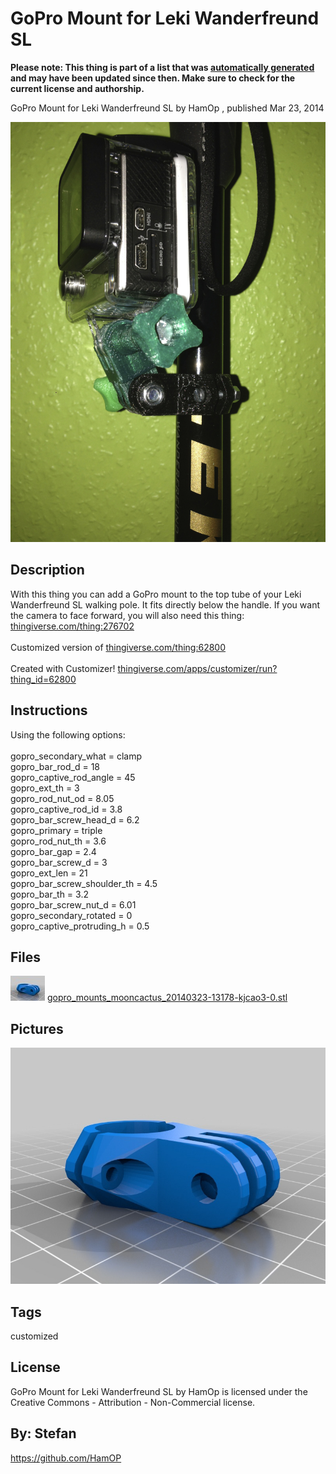 GoPro Mount for Leki Wanderfreund SL
===============
**Please note: This thing is part of a list that was [automatically generated](https://github.com/carlosgs/export-things) and may have been updated since then. Make sure to check for the current license and authorship.**  

GoPro Mount for Leki Wanderfreund SL  by HamOp , published Mar 23, 2014

![Image](img/IMG_2760_display_large.jpg)

Description
--------
With this thing you can add a GoPro mount to the top tube of your Leki Wanderfreund SL walking pole. It fits directly below the handle. If you want the camera to face forward, you will also need this thing: <a href="https://www.thingiverse.com/thing:276702" target="_blank" rel="nofollow">thingiverse.com/thing:276702</a> <br />
<br />
Customized version of <a href="http://www.thingiverse.com/thing:62800" target="_blank" rel="nofollow">thingiverse.com/thing:62800</a> <br />
<br />
Created with Customizer! <a href="http://www.thingiverse.com/apps/customizer/run?thing_id=62800" target="_blank" rel="nofollow">thingiverse.com/apps/customizer/run?thing_id=62800</a>

Instructions
--------
Using the following options:  <br />
<br />
gopro_secondary_what = clamp  <br />
gopro_bar_rod_d = 18  <br />
gopro_captive_rod_angle = 45  <br />
gopro_ext_th = 3  <br />
gopro_rod_nut_od = 8.05  <br />
gopro_captive_rod_id = 3.8  <br />
gopro_bar_screw_head_d = 6.2  <br />
gopro_primary = triple  <br />
gopro_rod_nut_th = 3.6  <br />
gopro_bar_gap = 2.4  <br />
gopro_bar_screw_d = 3  <br />
gopro_ext_len = 21  <br />
gopro_bar_screw_shoulder_th = 4.5  <br />
gopro_bar_th = 3.2  <br />
gopro_bar_screw_nut_d = 6.01  <br />
gopro_secondary_rotated = 0  <br />
gopro_captive_protruding_h = 0.5  <br />

Files
--------
[![Image](img/gopro_mounts_mooncactus_20140323-13178-kjcao3-0_preview_tinycard.jpg)](gopro_mounts_mooncactus_20140323-13178-kjcao3-0.stl)
 [ gopro_mounts_mooncactus_20140323-13178-kjcao3-0.stl](gopro_mounts_mooncactus_20140323-13178-kjcao3-0.stl)  



Pictures
--------
![Image](img/gopro_mounts_mooncactus_20140323-13178-kjcao3-0_display_large.jpg)


Tags
--------
customized  

  

License
--------
GoPro Mount for Leki Wanderfreund SL by HamOp is licensed under the Creative Commons - Attribution - Non-Commercial license.  



By: Stefan
--------
<https://github.com/HamOP>
